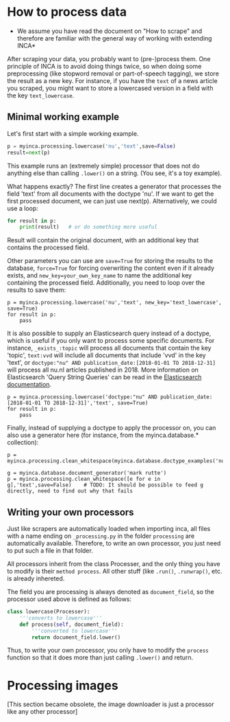 
# How to process data

* We assume you have read the document on "How to scrape" and therefore are familiar with the general way of working with extending INCA*

After scraping your data, you probably want to (pre-)process them. One principle of INCA is to avoid doing things twice, so when doing some preprocessing (like stopword removal or part-of-speech tagging), we store the result as a new key. For instance, if you have the `text` of a news article you scraped, you might want to store a lowercased version in a field with the key `text_lowercase`.

## Minimal working example
Let's first start with a simple working example.

```python
p = myinca.processing.lowercase('nu','text',save=False)
result=next(p)
```

This example runs an (extremely simple) processor that does not do anything else than calling `.lower()` on a string. (You see, it's a toy example).

What happens exactly? The first line creates a generator that processes the field 'text' from all documents with the doctype 'nu'. If we want to get the first processed document, we can just use next(p). Alternatively, we could use a loop:
```python
for result in p:
    print(result)   # or do something more useful
```

Result will contain the original document, with an additional key that contains the processed field.

Other parameters you can use are `save=True` for storing the results to the database, `force=True` for forcing overwriting the content even if it already exists, and `new_key=your_own_key_name` to name the additional key containing the processed field. Additionally, you need to loop over the results to save them:

```python3
p = myinca.processing.lowercase('nu','text', new_key='text_lowercase', save=True)
for result in p:
    pass
```

It is also possible to supply an Elasticsearch query instead of a doctype, which is useful if you only want to process some specific documents. For instance, `_exists_:topic` will process all documents that contain the key 'topic', `text:vvd` will include all documents that include 'vvd' in the key 'text', or `doctype:"nu" AND publication_date:[2018-01-01 TO 2018-12-31]` will process all nu.nl articles published in 2018. More information on Elasticsearch 'Query String Queries' can be read in the [Elasticsearch documentation](https://www.elastic.co/guide/en/elasticsearch/reference/5.5/query-dsl-query-string-query.html#query-string-syntax).

```python3
p = myinca.processing.lowercase('doctype:"nu" AND publication_date:[2018-01-01 TO 2018-12-31]','text', save=True)
for result in p:
    pass
```

Finally, instead of supplying a doctype to apply the processor on, you can also use a generator here (for instance, from the myinca.database.* collection):

```python3
p = myinca.processing.clean_whitespace(myinca.database.doctype_examples('nu'),'text',save=False)
```

```python3
g = myinca.database.document_generator('mark rutte')
p = myinca.processing.clean_whitespace([e for e in g],'text',save=False)    # TODO: It should be possible to feed g directly, need to find out why that fails
```


## Writing your own processors

Just like scrapers are automatically loaded when importing inca, all files with a name ending on `_processing.py` in the folder `processing` are automatically available. Therefore, to write an own processor, you just need to put such a file in that folder. 

All processors inherit from the class Processer, and the only thing you have to modify is their `method process`. All other stuff (like `.run()`, `.runwrap()`, etc. is already inhereted. 

The field you are processing is always denoted as `document_field`, so the processor used above is defined as follows:

```python
class lowercase(Processer):
    '''converts to lowercase'''
    def process(self, document_field):
        '''converted to lowercase'''
        return document_field.lower()
```

Thus, to write your own processor, you only have to modify the `process` function so that it does more than just calling `.lower()` and return.


# Processing images

[This section became obsolete, the image downloader is just a processor like any other processor]
